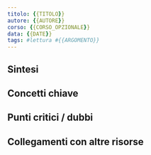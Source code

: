```yaml
---
titolo: {{TITOLO}}
autore: {{AUTORE}}
corso: {{CORSO_OPZIONALE}}
data: {{DATE}}
tags: #lettura #{{ARGOMENTO}}
---
```


## Sintesi

## Concetti chiave

## Punti critici / dubbi

## Collegamenti con altre risorse
